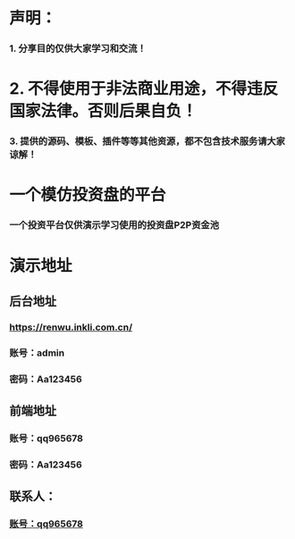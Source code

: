 # 声明：
### 1. 分享目的仅供大家学习和交流！
# 2. 不得使用于非法商业用途，不得违反国家法律。否则后果自负！
### 3. 提供的源码、模板、插件等等其他资源，都不包含技术服务请大家谅解！
# 一个模仿投资盘的平台
### 一个投资平台仅供演示学习使用的投资盘P2P资金池
# 演示地址
## 后台地址
### https://renwu.inkli.com.cn/
### 账号：admin
### 密码：Aa123456
## 前端地址
### 账号：qq965678
### 密码：Aa123456
## 联系人：
### [账号：qq965678](https://t.me/bujiebibujieqian)
